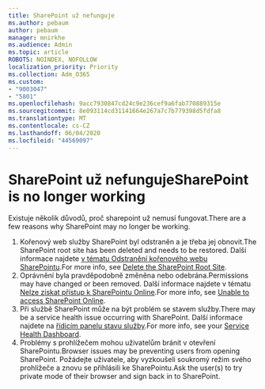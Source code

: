 ```yaml
---
title: SharePoint už nefunguje
ms.author: pebaum
author: pebaum
manager: mnirkhe
ms.audience: Admin
ms.topic: article
ROBOTS: NOINDEX, NOFOLLOW
localization_priority: Priority
ms.collection: Adm_O365
ms.custom:
- "9003047"
- "5801"
ms.openlocfilehash: 9acc7930847cd24c9e236cef9a6fab770889315e
ms.sourcegitcommit: 8e093114cd31141664e267a7c7b779398d5fdfa8
ms.translationtype: MT
ms.contentlocale: cs-CZ
ms.lasthandoff: 06/04/2020
ms.locfileid: "44569097"
---
```

# <a name="sharepoint-is-no-longer-working"></a><span data-ttu-id="ed5ab-102">SharePoint už nefunguje</span><span class="sxs-lookup"><span data-stu-id="ed5ab-102">SharePoint is no longer working</span></span>

<span data-ttu-id="ed5ab-103">Existuje několik důvodů, proč sharepoint už nemusí fungovat.</span><span class="sxs-lookup"><span data-stu-id="ed5ab-103">There are a few reasons why SharePoint may no longer be working.</span></span>

1. <span data-ttu-id="ed5ab-104">Kořenový web služby SharePoint byl odstraněn a je třeba jej obnovit.</span><span class="sxs-lookup"><span data-stu-id="ed5ab-104">The SharePoint root site has been deleted and needs to be restored.</span></span> <span data-ttu-id="ed5ab-105">Další informace najdete [v tématu Odstranění kořenového webu SharePointu](https://docs.microsoft.com/sharepoint/troubleshoot/sites/url-that-resides-under-root-site-collection-is-broken).</span><span class="sxs-lookup"><span data-stu-id="ed5ab-105">For more info, see [Delete the SharePoint Root Site](https://docs.microsoft.com/sharepoint/troubleshoot/sites/url-that-resides-under-root-site-collection-is-broken).</span></span>
2. <span data-ttu-id="ed5ab-106">Oprávnění byla pravděpodobně změněna nebo odebrána.</span><span class="sxs-lookup"><span data-stu-id="ed5ab-106">Permissions may have changed or been removed.</span></span> <span data-ttu-id="ed5ab-107">Další informace najdete v tématu [Nelze získat přístup k SharePointu Online](https://docs.microsoft.com/sharepoint/troubleshoot/sharing-and-permissions/sharepoint-online-inaccessible).</span><span class="sxs-lookup"><span data-stu-id="ed5ab-107">For more info, see [Unable to access SharePoint Online](https://docs.microsoft.com/sharepoint/troubleshoot/sharing-and-permissions/sharepoint-online-inaccessible).</span></span>
3. <span data-ttu-id="ed5ab-108">Při službě SharePoint může na být problém se stavem služby.</span><span class="sxs-lookup"><span data-stu-id="ed5ab-108">There may be a service health issue occurring with SharePoint.</span></span> <span data-ttu-id="ed5ab-109">Další informace najdete na [řídicím panelu stavu služby](https://admin.microsoft.com/AdminPortal/Home#/servicehealth).</span><span class="sxs-lookup"><span data-stu-id="ed5ab-109">For more info, see your [Service Health Dashboard](https://admin.microsoft.com/AdminPortal/Home#/servicehealth).</span></span>
4. <span data-ttu-id="ed5ab-110">Problémy s prohlížečem mohou uživatelům bránit v otevření SharePointu.</span><span class="sxs-lookup"><span data-stu-id="ed5ab-110">Browser issues may be preventing users from opening SharePoint.</span></span> <span data-ttu-id="ed5ab-111">Požádejte uživatele, aby vyzkoušeli soukromý režim svého prohlížeče a znovu se přihlásili ke SharePointu.</span><span class="sxs-lookup"><span data-stu-id="ed5ab-111">Ask the user(s) to try private mode of their browser and sign back in to SharePoint.</span></span>
